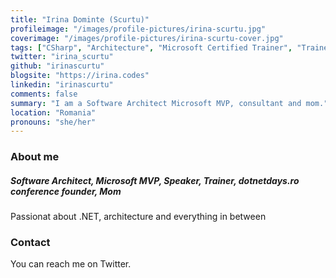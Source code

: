 ```yaml
---
title: "Irina Dominte (Scurtu)"
profileimage: "/images/profile-pictures/irina-scurtu.jpg"
coverimage: "/images/profile-pictures/irina-scurtu-cover.jpg"
tags: ["CSharp", "Architecture", "Microsoft Certified Trainer", "Trainer", "Consulting", "Microsoft MVP", "Speaking","Azure", "Cloud", "JavaScript", "Web", "API Design", "Microservices", "REST"]
twitter: "irina_scurtu"
github: "irinascurtu"
blogsite: "https://irina.codes"
linkedin: "irinascurtu"
comments: false
summary: "I am a Software Architect Microsoft MVP, consultant and mom."
location: "Romania"
pronouns: "she/her"
---
```



### About me
##### Software Architect, Microsoft MVP,  Speaker, Trainer, dotnetdays.ro conference founder, Mom

Passionat about .NET, architecture and everything in between

### Contact

You can reach me on Twitter.
